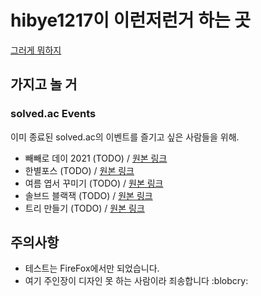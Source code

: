 # hibye1217이 이런저런거 하는 곳
[그러게 뭐하지](hibye1217.github.io)

## 가지고 놀 거

### solved.ac Events
이미 종료된 solved.ac의 이벤트를 즐기고 싶은 사람들을 위해.
- 빼빼로 데이 2021 (TODO) / [원본 링크](https://solved.ac/event/211111)
- 한별포스 (TODO) / [원본 링크](https://solved.ac/event/220401)
- 여름 엽서 꾸미기 (TODO) / [원본 링크](https://solved.ac/event/220626)
- 솔브드 블랙잭 (TODO) / [원본 링크](https://solved.ac/event/220802)
- 트리 만들기 (TODO) / [원본 링크](https://solved.ac/event/221215)

## 주의사항
- 테스트는 FireFox에서만 되었습니다.
- 여기 주인장이 디자인 못 하는 사람이라 죄송합니다 :blobcry: